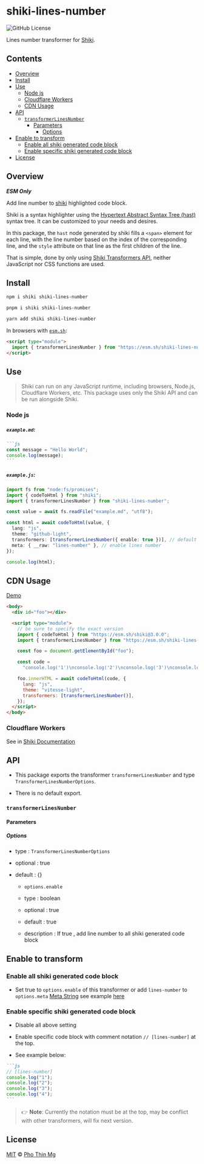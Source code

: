 # shiki-lines-number

![GitHub License][badge-license]


Lines number transformer for [Shiki][shiki].

## Contents

- [Overview](#overview)
- [Install](#install)
- [Use](#use)
  - [Node js](#node-js)
  - [Cloudflare Workers](#cloudflare-workers)
  - [CDN Usage](#cdn-usage)
- [API](#api)
  - [`transformerLinesNumber`](#transformerlinesnumber)
    - [Parameters](#parameters)
      - [Options](#options)
- [Enable to transform](#enable-to-transform)
  - [Enable all shiki generated code block](#enable-all-shiki-generated-code-block)
  - [Enable specific shiki generated code block](#enable-specific-shiki-generated-code-block)
- [License](#license)

## Overview

**_ESM Only_**

Add line number to [shiki][shiki] highlighted code block.

Shiki is a syntax highlighter using the [Hypertext Abstract Syntax Tree (hast)][hast] syntax tree. It can be customized to your needs and desires.

In this package, the `hast` node generated by shiki fills a `<span>` element for each line, with the line number based on the index of the corresponding line, and the `style` attribute on that line as the first children of the line.

That is simple, done by only using [Shiki Transformers API][transformer-api], neither JavaScript nor CSS functions are used.

## Install

```bash
npm i shiki shiki-lines-number
```

```bash
pnpm i shiki shiki-lines-number
```

```bash
yarn add shiki shiki-lines-number
```

In browsers with [`esm.sh`][esmsh]:

```html
<script type="module">
  import { transformerLinesNumber } from "https://esm.sh/shiki-lines-number";
</script>
```

## Use

> Shiki can run on any JavaScript runtime, including browsers, Node.js, Cloudflare Workers, etc.
> This package uses only the Shiki API and can be run alongside Shiki.

### Node js

##### `example.md`:

````md
```js
const message = "Hello World";
console.log(message);
```
````

##### `example.js`:

```ts
import fs from "node:fs/promises";
import { codeToHtml } from "shiki";
import { transformerLinesNumber } from "shiki-lines-number";

const value = await fs.readFile("example.md", "utf8");

const html = await codeToHtml(value, {
  lang: "js",
  theme: "github-light",
  transformers: [transformerLinesNumber({ enable: true })], // default true
  meta: { __raw: "lines-number" }, // enable lines number
});

console.log(html);
```

## CDN Usage

[Demo](demo-cdn)



```html
<body>
  <div id="foo"></div>

  <script type="module">
    // be sure to specify the exact version
    import { codeToHtml } from "https://esm.sh/shiki@3.0.0";
    import { transformerLinesNumber } from "https://esm.sh/shiki-lines-number@0.0.1";

    const foo = document.getElementById("foo");

    const code =
      "console.log('1')\nconsole.log('2')\nconsole.log('3')\nconsole.log('4')";

    foo.innerHTML = await codeToHtml(code, {
      lang: "js",
      theme: "vitesse-light",
      transformers: [transformerLinesNumber()],
    });
  </script>
</body>
```

### Cloudflare Workers

See in [Shiki Documentation][cloudflare-workers]


## API

- This package exports the transformer `transformerLinesNumber` and type `TransformerLinesNumberOptions`.

- There is no default export.

### `transformerLinesNumber`

#### Parameters

##### Options

- type : `TransformerLinesNumberOptions`

- optional : true

- default : {}

  - `options.enable`

  - type : boolean

  - optional : true

  - default : true

  - description : If true , add line number to all shiki generated code block

## Enable to transform

### Enable all shiki generated code block

- Set true to `options.enable` of this transformer or add `lines-number` to `options.meta` [Meta String][meta-string] see example [here](#examplejs)

### Enable specific shiki generated code block

- Disable all above setting

- Enable specific code block with comment notation `// [lines-number]` at the top.

- See example below:

````md
```js
// [lines-number]
console.log("1");
console.log("2");
console.log("3");
console.log("4");
```
````

> 👉 **Note**:
> Currently the notation must be at the top, may be conflict with other transformers, will fix next version.

## License

[MIT][file-license] © [Pho Thin Mg][ptm]

<!-- Definitions -->

[file-license]: license

[shiki]: https://shiki.matsu.io/

[transformer-api]: https://shiki.style/guide/transformers

[meta-string]: https://shiki.matsu.io/guide/transformers#meta

[ptm]: https://github.com/phothinmg

[hast]: https://github.com/syntax-tree/hast

[esmsh]: https://esm.sh

[demo-cdn]: https://jsfiddle.net/phothin/z89e51kg/40/

[cloudflare-workers]: https://shiki.matsu.io/guide/install#cloudflare-workers

[badge-license]: https://img.shields.io/github/license/phothinmg/shiki-lines-number?style=for-the-badge&logo=github
